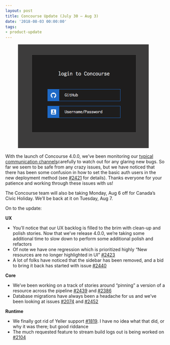```yaml
---
layout: post
title: Concourse Update (July 30 — Aug 3)
date: '2018-08-03 00:00:00'
tags:
- product-update
---
```


<figure class="kg-card kg-image-card"><img src="assets/images/downloaded_images/Concourse-Update--July-30---Aug-3-/1--syJtPB3nj0x2z8AVEh7zA.png" class="kg-image" alt loading="lazy"></figure>

With the launch of Concourse 4.0.0, we’ve been monitoring our [typical communication channels](https://concourse-ci.org/community.html)carefully to watch out for any glaring new bugs. So far we seem to be safe from any crazy issues, but we have noticed that there has been some confusion in how to set the basic auth users in the new deployment method (see [#2421](https://github.com/concourse/concourse/issues/2421) for details). Thanks everyone for your patience and working through these issues with us!

The Concourse team will also be taking Monday, Aug 6 off for Canada’s Civic Holiday. We’ll be back at it on Tuesday, Aug 7.

On to the update:

**UX**

- You’ll notice that our UX backlog is filled to the brim with clean-up and polish stories. Now that we’ve release 4.0.0, we’re taking some additional time to slow down to perform some additional polish and refactors
- Of note we have one regression which is prioritized highly “New resources are no longer highlighted in UI” [#2423](https://github.com/concourse/concourse/issues/2423)
- A lot of folks have noticed that the sidebar has been removed, and a bid to bring it back has started with issue [#2440](https://github.com/concourse/concourse/issues/2440)

**Core**

- We’ve been working on a track of stories around “pinning” a version of a resource across the pipeline [#2439](https://github.com/concourse/concourse/issues/2439) and [#2386](https://github.com/concourse/concourse/issues/2386)
- Database migrations have always been a headache for us and we’ve been looking at issues [#2074](https://github.com/concourse/concourse/issues/2074) and [#2452](https://github.com/concourse/concourse/issues/2439)

**Runtime**

- We finally got rid of Yeller support [#1819](https://github.com/concourse/concourse/issues/1819). I have no idea what that did, or why it was there; but good riddance
- The much requested feature to stream build logs out is being worked on [#2104](https://github.com/concourse/concourse/issues/2104)

